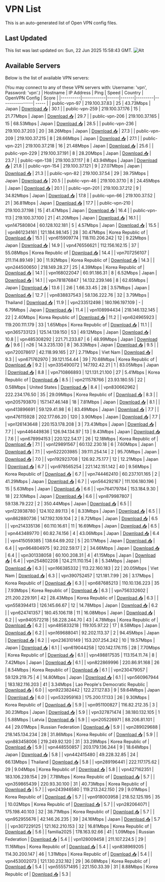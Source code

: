 # VPN List

This is an auto-generated list of Open VPN config files.

## Last Updated

This list was last updated on: Sun, 22 Jun 2025 15:58:43 GMT.
![Alt](https://repobeats.axiom.co/api/embed/186b98318ef1479477931607c1ad7d823f12451f.svg "Repobeats analytics image")

## Available Servers

Below is the list of available VPN servers:

(You may connect to any of these VPN servers with: Username: 'vpn', Password: 'vpn'.)
| Hostname | IP Address | Ping | Speed | Country | OpenVPN Config | Score |
|----------|------------|------|-------|---------|----------------| ----- |
| public-vpn-97 | 219.100.37.83 | 25 | 43.73Mbps | Japan | [Download 📥](./configs/server_0_JP.ovpn) | 30.1 |
| public-vpn-259 | 219.100.37.176 | 15 | 21.77Mbps | Japan | [Download 📥](./configs/server_1_JP.ovpn) | 29.7 |
| public-vpn-206 | 219.100.37.165 | 15 | 68.53Mbps | Japan | [Download 📥](./configs/server_2_JP.ovpn) | 28.5 |
| public-vpn-236 | 219.100.37.203 | 20 | 38.26Mbps | Japan | [Download 📥](./configs/server_3_JP.ovpn) | 27.3 |
| public-vpn-209 | 219.100.37.215 | 8 | 28.66Mbps | Japan | [Download 📥](./configs/server_4_JP.ovpn) | 27.1 |
| public-vpn-221 | 219.100.37.218 | 16 | 21.48Mbps | Japan | [Download 📥](./configs/server_5_JP.ovpn) | 25.6 |
| public-vpn-229 | 219.100.37.191 | 8 | 28.20Mbps | Japan | [Download 📥](./configs/server_6_JP.ovpn) | 23.7 |
| public-vpn-138 | 219.100.37.117 | 8 | 43.94Mbps | Japan | [Download 📥](./configs/server_7_JP.ovpn) | 21.8 |
| public-vpn-154 | 219.100.37.121 | 9 | 27.07Mbps | Japan | [Download 📥](./configs/server_8_JP.ovpn) | 21.3 |
| public-vpn-82 | 219.100.37.54 | 29 | 39.75Mbps | Japan | [Download 📥](./configs/server_9_JP.ovpn) | 20.5 |
| public-vpn-46 | 219.100.37.10 | 8 | 24.45Mbps | Japan | [Download 📥](./configs/server_10_JP.ovpn) | 20.1 |
| public-vpn-201 | 219.100.37.212 | 9 | 34.82Mbps | Japan | [Download 📥](./configs/server_11_JP.ovpn) | 17.8 |
| public-vpn-66 | 219.100.37.52 | 21 | 36.81Mbps | Japan | [Download 📥](./configs/server_12_JP.ovpn) | 17.7 |
| public-vpn-210 | 219.100.37.198 | 15 | 41.47Mbps | Japan | [Download 📥](./configs/server_13_JP.ovpn) | 16.4 |
| public-vpn-113 | 219.100.37.100 | 21 | 41.20Mbps | Japan | [Download 📥](./configs/server_14_JP.ovpn) | 16.1 |
| vpn147580804 | 60.128.102.181 | 5 | 4.57Mbps | Japan | [Download 📥](./configs/server_15_JP.ovpn) | 15.5 |
| vpn861234161 | 121.184.98.145 | 28 | 30.47Mbps | Korea Republic of | [Download 📥](./configs/server_16_KR.ovpn) | 15.1 |
| vpn615909774 | 118.110.206.242 | 12 | 9.22Mbps | Japan | [Download 📥](./configs/server_17_JP.ovpn) | 14.9 |
| vpn476556621 | 112.156.162.15 | 37 | 55.08Mbps | Korea Republic of | [Download 📥](./configs/server_18_KR.ovpn) | 14.4 |
| vpn707256107 | 211.114.89.149 | 30 | 11.92Mbps | Korea Republic of | [Download 📥](./configs/server_19_KR.ovpn) | 14.3 |
| vpn244500650 | 218.149.28.27 | 25 | 4.39Mbps | Korea Republic of | [Download 📥](./configs/server_20_KR.ovpn) | 14.1 |
| vpn168022047 | 60.91.186.31 | 8 | 6.52Mbps | Japan | [Download 📥](./configs/server_21_JP.ovpn) | 14.1 |
| vpn781876847 | 14.132.239.146 | 8 | 62.65Mbps | Japan | [Download 📥](./configs/server_22_JP.ovpn) | 13.6 |
| 2i6 | 1.66.33.45 | 28 | 3.57Mbps | Japan | [Download 📥](./configs/server_23_JP.ovpn) | 12.7 |
| vpn838837543 | 58.136.222.76 | 32 | 3.79Mbps | Thailand | [Download 📥](./configs/server_24_TH.ovpn) | 11.9 |
| vpn233512498 | 180.196.197.109 | - | 6.79Mbps | Japan | [Download 📥](./configs/server_25_JP.ovpn) | 11.4 |
| vpn108994434 | 218.146.132.145 | 22 | 2.40Mbps | Korea Republic of | [Download 📥](./configs/server_26_KR.ovpn) | 11.2 |
| vpn624965923 | 119.200.111.179 | 33 | 1.65Mbps | Korea Republic of | [Download 📥](./configs/server_27_KR.ovpn) | 11.1 |
| vpn365733123 | 125.14.139.150 | 53 | 49.12Mbps | Japan | [Download 📥](./configs/server_28_JP.ovpn) | 10.8 |
| vpn485308292 | 221.71.233.87 | 6 | 48.99Mbps | Japan | [Download 📥](./configs/server_29_JP.ovpn) | 9.6 |
| n26 | 14.3.235.130 | 8 | 36.33Mbps | Japan | [Download 📥](./configs/server_30_JP.ovpn) | 9.5 |
| vpn720078617 | 42.118.99.165 | 27 | 2.71Mbps | Viet Nam | [Download 📥](./configs/server_31_VN.ovpn) | 9.3 |
| vpn671762970 | 39.121.154.44 | 39 | 70.68Mbps | Korea Republic of | [Download 📥](./configs/server_32_KR.ovpn) | 9.2 |
| vpn335490072 | 147.192.42.21 | 1 | 83.05Mbps | Japan | [Download 📥](./configs/server_33_JP.ovpn) | 8.8 |
| vpn710866893 | 121.131.21.100 | 27 | 5.41Mbps | Korea Republic of | [Download 📥](./configs/server_34_KR.ovpn) | 8.5 |
| vpn211578766 | 23.93.180.55 | 22 | 0.58Mbps | United States | [Download 📥](./configs/server_35_US.ovpn) | 8.4 |
| vpn830662962 | 222.234.176.50 | 35 | 29.09Mbps | Korea Republic of | [Download 📥](./configs/server_36_KR.ovpn) | 8.3 |
| vpn205793870 | 157.147.46.148 | 18 | 7.81Mbps | Japan | [Download 📥](./configs/server_37_JP.ovpn) | 8.1 |
| vpn413896691 | 59.129.41.98 | 6 | 83.49Mbps | Japan | [Download 📥](./configs/server_38_JP.ovpn) | 7.7 |
| vpn476115928 | 202.177.66.20 | 120 | 3.90Mbps | Japan | [Download 📥](./configs/server_39_JP.ovpn) | 7.7 |
| vpn126143648 | 220.153.178.208 | 3 | 73.43Mbps | Japan | [Download 📥](./configs/server_40_JP.ovpn) | 7.7 |
| vpn446449836 | 126.94.134.97 | 13 | 9.43Mbps | Japan | [Download 📥](./configs/server_41_JP.ovpn) | 7.6 |
| vpn678994153 | 220.122.54.17 | 26 | 12.18Mbps | Korea Republic of | [Download 📥](./configs/server_42_KR.ovpn) | 7.1 |
| vpn129891567 | 60.132.230.18 | 6 | 7.60Mbps | Japan | [Download 📥](./configs/server_43_JP.ovpn) | 7.1 |
| vpn522203985 | 39.111.254.14 | 2 | 95.70Mbps | Japan | [Download 📥](./configs/server_44_JP.ovpn) | 7.0 |
| vpn192923708 | 126.92.75.177 | 12 | 12.21Mbps | Japan | [Download 📥](./configs/server_45_JP.ovpn) | 6.7 |
| vpn978565254 | 221.142.151.142 | 40 | 9.56Mbps | Korea Republic of | [Download 📥](./configs/server_46_KR.ovpn) | 6.7 |
| vpn744462410 | 60.237.101.165 | 2 | 41.29Mbps | Japan | [Download 📥](./configs/server_47_JP.ovpn) | 6.7 |
| vpn564292167 | 111.106.180.196 | 15 | 5.63Mbps | Japan | [Download 📥](./configs/server_48_JP.ovpn) | 6.6 |
| vpn764179784 | 153.184.9.30 | 18 | 22.10Mbps | Japan | [Download 📥](./configs/server_49_JP.ovpn) | 6.6 |
| vpn879987807 | 59.138.79.222 | 2 | 350.44Mbps | Japan | [Download 📥](./configs/server_50_JP.ovpn) | 6.5 |
| vpn123938780 | 124.102.89.113 | 6 | 8.33Mbps | Japan | [Download 📥](./configs/server_51_JP.ovpn) | 6.5 |
| vpn862880736 | 147.192.109.104 | 2 | 8.72Mbps | Japan | [Download 📥](./configs/server_52_JP.ovpn) | 6.5 |
| vpn214335136 | 60.110.16.61 | 11 | 16.69Mbps | Japan | [Download 📥](./configs/server_53_JP.ovpn) | 6.5 |
| vpn443489770 | 60.82.74.156 | 4 | 43.06Mbps | Japan | [Download 📥](./configs/server_54_JP.ovpn) | 6.4 |
| vpn415059385 | 138.64.69.202 | 5 | 20.17Mbps | Japan | [Download 📥](./configs/server_55_JP.ovpn) | 6.4 |
| vpn964804975 | 92.202.59.17 | 2 | 34.66Mbps | Japan | [Download 📥](./configs/server_56_JP.ovpn) | 6.4 |
| vpn301338058 | 60.100.208.31 | 4 | 41.15Mbps | Japan | [Download 📥](./configs/server_57_JP.ovpn) | 6.4 |
| vpn254802208 | 124.211.110.154 | 8 | 5.34Mbps | Japan | [Download 📥](./configs/server_58_JP.ovpn) | 6.3 |
| vpn166385332 | 113.22.160.183 | 22 | 20.05Mbps | Viet Nam | [Download 📥](./configs/server_59_VN.ovpn) | 6.3 |
| vpn390752457 | 121.181.7.99 | 26 | 3.17Mbps | Korea Republic of | [Download 📥](./configs/server_60_KR.ovpn) | 6.3 |
| vpn687685213 | 110.10.136.223 | 35 | 7.93Mbps | Korea Republic of | [Download 📥](./configs/server_61_KR.ovpn) | 6.3 |
| vpn756332602 | 211.200.229.191 | 42 | 28.43Mbps | Korea Republic of | [Download 📥](./configs/server_62_KR.ovpn) | 6.3 |
| vpn558394413 | 126.145.66.67 | 12 | 14.78Mbps | Japan | [Download 📥](./configs/server_63_JP.ovpn) | 6.2 |
| vpn624741357 | 180.45.106.118 | 11 | 16.08Mbps | Japan | [Download 📥](./configs/server_64_JP.ovpn) | 6.2 |
| vpn940572218 | 58.228.244.70 | 43 | 4.78Mbps | Korea Republic of | [Download 📥](./configs/server_65_KR.ovpn) | 6.2 |
| vpn485833218 | 119.105.97.22 | 17 | 8.58Mbps | Japan | [Download 📥](./configs/server_66_JP.ovpn) | 6.2 |
| vpn169688041 | 92.202.113.37 | 2 | 94.45Mbps | Japan | [Download 📥](./configs/server_67_JP.ovpn) | 6.2 |
| vpn236310149 | 153.207.254.242 | 10 | 19.57Mbps | Japan | [Download 📥](./configs/server_68_JP.ovpn) | 6.1 |
| vpn619044258 | 120.142.176.115 | 28 | 7.70Mbps | Korea Republic of | [Download 📥](./configs/server_69_KR.ovpn) | 6.1 |
| vpn498817535 | 113.154.11.74 | 8 | 7.42Mbps | Japan | [Download 📥](./configs/server_70_JP.ovpn) | 6.1 |
| vpn822869996 | 220.86.91.168 | 26 | 8.54Mbps | Korea Republic of | [Download 📥](./configs/server_71_KR.ovpn) | 6.1 |
| vpn230479057 | 59.129.219.75 | 4 | 14.80Mbps | Japan | [Download 📥](./configs/server_72_JP.ovpn) | 6.1 |
| vpn560967944 | 183.182.116.203 | 41 | 3.34Mbps | Lao People's Democratic Republic | [Download 📥](./configs/server_73_LA.ovpn) | 6.0 |
| vpn922382442 | 122.27.127.83 | 9 | 59.64Mbps | Japan | [Download 📥](./configs/server_74_JP.ovpn) | 6.0 |
| vpn532959163 | 175.200.17.133 | 26 | 9.30Mbps | Korea Republic of | [Download 📥](./configs/server_75_KR.ovpn) | 5.9 |
| vpn951100827 | 116.82.212.35 | 3 | 30.23Mbps | Japan | [Download 📥](./configs/server_76_JP.ovpn) | 5.9 |
| vpn327871474 | 38.180.132.105 | 1 | 5.88Mbps | Latvia | [Download 📥](./configs/server_77_LV.ovpn) | 5.9 |
| vpn205226971 | 88.206.81.101 | 44 | 29.01Mbps | Russian Federation | [Download 📥](./configs/server_78_RU.ovpn) | 5.9 |
| vpn289029688 | 218.145.134.234 | 28 | 31.86Mbps | Korea Republic of | [Download 📥](./configs/server_79_KR.ovpn) | 5.9 |
| vpn883458006 | 219.249.92.120 | 31 | 33.29Mbps | Korea Republic of | [Download 📥](./configs/server_80_KR.ovpn) | 5.9 |
| vpn448550857 | 203.179.136.244 | 9 | 18.64Mbps | Japan | [Download 📥](./configs/server_81_JP.ovpn) | 5.8 |
| vpn442415480 | 49.228.32.85 | 24 | 66.13Mbps | Thailand | [Download 📥](./configs/server_82_TH.ovpn) | 5.8 |
| vpn289196441 | 222.117.175.62 | 29 | 9.04Mbps | Korea Republic of | [Download 📥](./configs/server_83_KR.ovpn) | 5.8 |
| vpn427162351 | 183.106.239.154 | 29 | 7.78Mbps | Korea Republic of | [Download 📥](./configs/server_84_KR.ovpn) | 5.7 |
| vpn359865439 | 220.93.30.100 | 31 | 40.73Mbps | Korea Republic of | [Download 📥](./configs/server_85_KR.ovpn) | 5.7 |
| vpn243946580 | 119.213.242.150 | 29 | 9.01Mbps | Korea Republic of | [Download 📥](./configs/server_86_KR.ovpn) | 5.7 |
| vpn918003958 | 218.52.125.195 | 35 | 10.02Mbps | Korea Republic of | [Download 📥](./configs/server_87_KR.ovpn) | 5.7 |
| vpn282064071 | 175.198.40.103 | 32 | 38.71Mbps | Korea Republic of | [Download 📥](./configs/server_88_KR.ovpn) | 5.7 |
| vpn952955676 | 42.146.26.235 | 39 | 24.16Mbps | Japan | [Download 📥](./configs/server_89_JP.ovpn) | 5.7 |
| vpn307229125 | 121.162.210.153 | 32 | 16.81Mbps | Korea Republic of | [Download 📥](./configs/server_90_KR.ovpn) | 5.6 |
| familia2025 | 178.163.92.66 | 41 | 1.09Mbps | Russian Federation | [Download 📥](./configs/server_91_RU.ovpn) | 5.4 |
| vpn128009458 | 211.107.224.5 | 29 | 11.16Mbps | Korea Republic of | [Download 📥](./configs/server_92_KR.ovpn) | 5.4 |
| vpn838969205 | 114.30.200.147 | 46 | 1.31Mbps | Korea Republic of | [Download 📥](./configs/server_93_KR.ovpn) | 5.4 |
| vpn453002073 | 121.130.232.182 | 29 | 36.08Mbps | Korea Republic of | [Download 📥](./configs/server_94_KR.ovpn) | 5.4 |
| vpn555571495 | 221.150.33.39 | 31 | 8.88Mbps | Korea Republic of | [Download 📥](./configs/server_95_KR.ovpn) | 5.3 |
